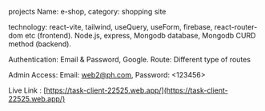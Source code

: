 
projects Name: e-shop, 
category: shopping site

technology: react-vite, tailwind, useQuery, useForm, firebase, react-router-dom etc (frontend).
Node.js, express, Mongodb database, Mongodb CURD method (backend).

Authentication: Email & Password, Google.
Route: Different type of routes

Admin Access: Email: <web2@ph.com>, Password: <123456>

Live Link :  [https://task-client-22525.web.app/](https://task-client-22525.web.app/)









